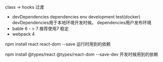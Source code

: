 
class -> hooks 过渡
- devDependencies dependencies
    env development test(docker) 
    devDependencies用于本地环境开发时候。
    dependencies用户发布环境
- bable 6 - > 7 推荐使用7 稳定
- webpack 4 

npm install react react-dom --save 运行时用到的依赖

npm install @types/react @types/react-dom --save-dev 开发时候用到的依赖

